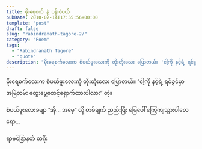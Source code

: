 ```yaml
---
title: မိုးရေစက် နဲ့ ပန်းစံပယ်
pubDate: 2010-02-14T17:55:56+00:00
template: "post"
draft: false
slug: "rabindranath-tagore-2/"
category: "Poem"
tags:
  - "Rabindranath Tagore"
  - "quote"
description: "မိုးရေစက်လေးက စံပယ်ဖူးလေးကို တိုးတိုးလေး ပြောတယ်။ 'ငါ့ကို နင့်ရဲ့ ရင်ခွင်မှာ အမြဲတမ်း ထွေးပွေ့စောင့်ရှောက်ထားပါလား' တဲ့။"
---
```


မိုးရေစက်လေးက စံပယ်ဖူးလေးကို တိုးတိုးလေး ပြောတယ်။ &#8220;ငါ့ကို နင့်ရဲ့ ရင်ခွင်မှာ အမြဲတမ်း ထွေးပွေ့စောင့်ရှောက်ထားပါလား&#8221; တဲ့။

စံပယ်ဖူးလေးခမျာ &#8220;အို&#8230; အမေ့&#8221; လို့ တစ်ချက် ညည်းပြီး မြေပေါ် ကြွေကျသွားပါလေရော&#8230;

ရာဗင်ဒြာနတ် တဂိုး
